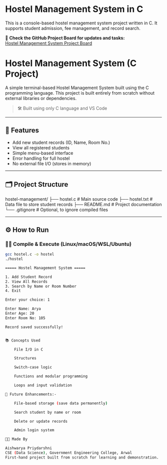 # Hostel Management System in C

This is a console-based hostel management system project written in C. It supports student admission, fee management, and record search.

📌 **Check the GitHub Project Board for updates and tasks:**  
[Hostel Management System Project Board](https://github.com/users/Aishwaryap015/projects/1)
# Hostel Management System (C Project)

A simple terminal-based Hostel Management System built using the C programming language. This project is built entirely from scratch without external libraries or dependencies.

> 🛠️ Built using only C language and VS Code

---

## 📌 Features

- Add new student records (ID, Name, Room No.)
- View all registered students
- Simple menu-based interface
- Error handling for full hostel
- No external file I/O (stores in memory)

---

## 🗂️ Project Structure

hostel-management/
├── hostel.c         # Main source code
├── hostel.txt       # Data file to store student records
├── README.md        # Project documentation
└── .gitignore       # Optional, to ignore compiled files


---

## ⚙️ How to Run

### 🧑‍💻 Compile & Execute (Linux/macOS/WSL/Ubuntu)

```bash
gcc hostel.c -o hostel
./hostel

===== Hostel Management System =====

1. Add Student Record
2. View All Records
3. Search by Name or Room Number
4. Exit

Enter your choice: 1

Enter Name: Arya
Enter Age: 20
Enter Room No: 105

Record saved successfully!


📚 Concepts Used

    File I/O in C

    Structures

    Switch-case logic

    Functions and modular programming

    Loops and input validation

🚀 Future Enhancements:-

    File-based storage (save data permanently)

    Search student by name or room

    Delete or update records

    Admin login system

👩‍💻 Made By

Aishwarya Priydarshni
CSE (Data Science), Government Engineering College, Arwal
First-hand project built from scratch for learning and demonstration.

